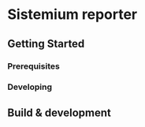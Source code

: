 # Sistemium reporter

## Getting Started

### Prerequisites

### Developing

## Build & development
